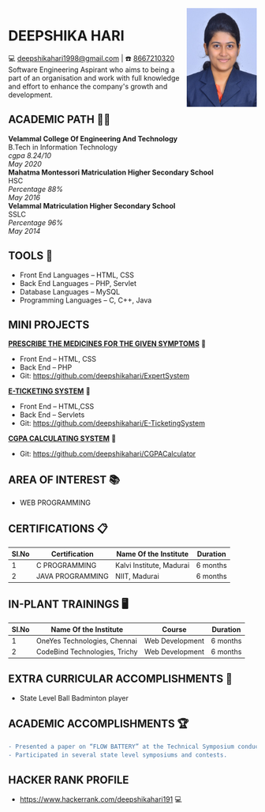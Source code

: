 <img src="deeps.jpg" height="200" width="142" align="right"/>

# DEEPSHIKA HARI<br>
:computer: [deepshikahari1998@gmail.com](mailto:deepshikahari1998@gmail.com) | :phone: [8667210320](tel:8667210320)<br>
Software Engineering Aspirant who aims to being a part of an organisation and work with 
full knowledge and effort to enhance the company's growth and development.

## ACADEMIC PATH :woman_student:
**Velammal College Of Engineering And Technology**  
B.Tech in Information Technology  
*cgpa 8.24/10*  
*May 2020*  
**Mahatma Montessori Matriculation Higher Secondary School**  
 HSC  
*Percentage 88%*  
*May 2016*  
**Velammal Matriculation Higher Secondary School**  
 SSLC  
*Percentage 96%*  
*May 2014*   

## TOOLS :hammer:
- Front End Languages &ndash; HTML, CSS 
- Back End Languages &ndash; PHP, Servlet
- Database Languages &ndash; MySQL
- Programming Languages &ndash; C, C++, Java

## MINI PROJECTS
  **<ins>PRESCRIBE THE MEDICINES FOR THE GIVEN SYMPTOMS</ins>** :pill:
- Front End &ndash; HTML, CSS
- Back End &ndash; PHP
- Git: <https://github.com/deepshikahari/ExpertSystem>

**<ins>E-TICKETING SYSTEM</ins>** :train:
- Front End &ndash; HTML,CSS
- Back End &ndash; Servlets
- Git: <https://github.com/deepshikahari/E-TicketingSystem>

**<ins>CGPA CALCULATING SYSTEM</ins>** :iphone:
- Git: <https://github.com/deepshikahari/CGPACalculator>

## AREA OF INTEREST :books:
-  WEB PROGRAMMING

## CERTIFICATIONS :clipboard:
 
 |Sl.No|Certification|Name Of the Institute|Duration|
 |-----|-------------|---------------------|--------|
 |1|C PROGRAMMING|Kalvi Institute, Madurai|6 months|
 |2|JAVA PROGRAMMING|NIIT, Madurai|6 months|

## IN-PLANT TRAININGS :desktop_computer:

 |Sl.No|Name Of the Institute|Course|Duration|
 |-----|---------------------|------|--------|
 |1|OneYes Technologies, Chennai|Web Development|6 months|
 |2|CodeBind Technologies, Trichy|Web Development|6 months|
 
 ## EXTRA CURRICULAR ACCOMPLISHMENTS :badminton:
 - State Level Ball Badminton player 
 
  ## ACADEMIC ACCOMPLISHMENTS :trophy:
 ```diff
 - Presented a paper on “FLOW BATTERY” at the Technical Symposium conducted by the Department of Physics at Velammal College Of Engineering And Technology
 - Participated in several state level symposiums and contests.
 ```
## HACKER RANK PROFILE 
- <https://www.hackerrank.com/deepshikahari191> :computer:







